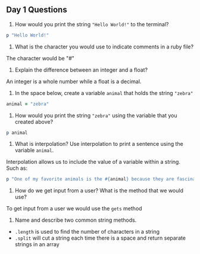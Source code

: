 ## Day 1 Questions

1. How would you print the string `"Hello World!"` to the terminal?

  ```ruby
  p "Hello World!"
  ```

1. What is the character you would use to indicate comments in a ruby file?

  The character would be "#"

1. Explain the difference between an integer and a float?

  An integer is a whole number while a float is a decimal.

1. In the space below, create a variable `animal` that holds the string `"zebra"`

```ruby
animal = "zebra"
```

1. How would you print the string `"zebra"` using the variable that you created above?

```ruby
p animal
```

1. What is interpolation? Use interpolation to print a sentence using the variable `animal`.

  Interpolation allows us to include the value of a variable within a string. Such as:

  ```ruby
  p "One of my favorite animals is the #{animal} because they are fascinating creatures."
  ```

1. How do we get input from a user? What is the method that we would use?

  To get input from a user we would use the `gets` method

1. Name and describe two common string methods.

  - `.length` is used to find the number of characters in a string
  - `.split` will cut a string each time there is a space and return separate strings in an array
